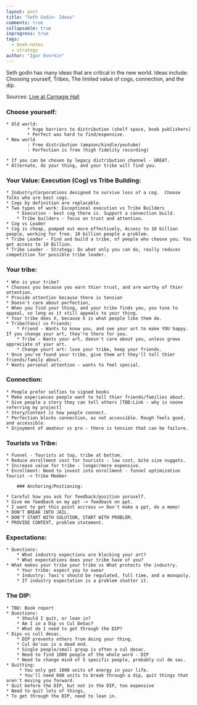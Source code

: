 ```yaml
---
layout: post
title: "Seth Godin- Ideas"
comments: true
collapsable: true
inprogress: true
tags:
  - book-notes
  - strategy
author: "Igor Dvorkin"
---
```


Seth godin has many ideas that are critical in the new world. Ideas include: Choosing yourself, Tribes, The limited value of cogs, connection, and the dip.

Sources:
[Live at Carnagie Hall](https://vimeo.com/155069902)

### Choose yourself:

    * Old world:
            * huge barriers to distribution (shelf space, book publishers)
            * Perfect was hard to find/expensive.
    * New world
            : Free distribution (amazon/kindle/youtube)
            : Perfection is free (high fidelity recording)

    * If you can be chosen by legacy distribution channel - GREAT.
    * Alternate, do your thing, and your tribe will find you.

### Your Value: Execution (Cog) vs Tribe Building:

    * Industry/Corporations designed to survive loss of a cog.  Choose folks who are best cogs.
    * Cogs by definition are replacable.
    * Two types of work: Exceptional execution vs Tribe Builders
        * Execution - best cog there is. Support a connection build.
        * Tribe builders - focus on trust and attention.
    * Cog vs Leader
    * Cog is cheap, pumped out more effectively, Access to 10 billion people, working for free. 10 billion people a problem.
    * Tribe Leader - Find and build a tribe, of people who choose you. You get access to 10 Billion.
    * Tribe Leader - Strategy: Do what only you can do, really reduces competition for possible tribe leader.

### Your tribe:

    * Who is your tribe?
    * Chooses you because you earn thier trust, and are worthy of thier attention.
    * Provide attention because there is tension
    * Doesn't care about perfection,
    * When you find your thing, and your tribe finds you, you tune to appeal, so long as it still appeals to your thing.
    * Your tribe does X, because X is what people like them do.
    * Tribe(Fans) vs Friends:
        * Friend - Wants to know you, and see your art to make YOU happy. If you change your art, they're there for you.
        * Tribe - Wants your art, doesn't care about you, unless grows appreciate of your art.
        * Change yourt art: lose your tribe, keep your friends.
    * Once you've found your tribe, give them art they'll tell thier friends/family about.
    * Wants personal attention - wants to feel special.

### Connection:

    * People prefer selfies to signed books
    * Make experiances people want to tell thier friends/families about.
    * Give people a story they can tell others [TBD:Link - why is noone referring my project]
    * Story/Context is how people connect.
    * Perfection blocks connection, as not accessible. Rough feels good, and accessible.
    * Enjoyment of amateur vs pro - there is tension that can be failure.

### Tourists vs Tribe:

    * Funnel - Tourists at top, tribe at bottom.
    * Reduce enrollment cost for tourists - low cost, bite size nuggets.
    * Increase value for tribe - longer/more expensive.
    * Enrollment: Need to invest into enrollment - funnel optimization Tourist -> Tribe Member

        ### Anchoring/Postioning:

    * Careful how you ask for feedback/position yoruself.
    * Give me feedback on my ppt -> feedback on ppt.
    * I want to get this point accross => Don't make a ppt, do a memo!
    * DON'T BREAK INTO JAIL.
    * DON'T START WITH SOLUTION, START WITH PROBLEM.
    * PROVIDE CONTEXT, problem statement.

### Expectations:

    * Questions:
        * What industry expections are blocking your art?
        * What expectations does your tribe have of you?
    * What makes your tribe your tribe vs What protects the industry.
        * Your tribe: expect you to swear
        * Industry: Taxi's should be regulated, full time, and a monopoly.
        * If industry expectation is a problem shatter it.

### The DIP:

    * TBD: Book report
    * Questions:
        * Should I quit, or lean in?
        * Am I in a Dip vs Cul DeSac?
        * What do I need to get through the DIP?
    * Dips vs cull desac.
        * DIP prevents others from doing your thing.
        * Cul de'sac is a dead end.
        * Single people/small group is often a cul desac.
        * Need to find 1000 people of the whole word - DIP
        * Need to change mind of 5 specific people, probably cul de sac.
    * Quitting:
         * You only get 1000 units of energy in your life.
         * You'll need 600 units to break through a dip, quit things that aren't moving you forward.
    * Quit before the DIP, but not in the DIP, too expensive
    * Need to quit lots of things,
    * To get through the DIP, need to lean in.
